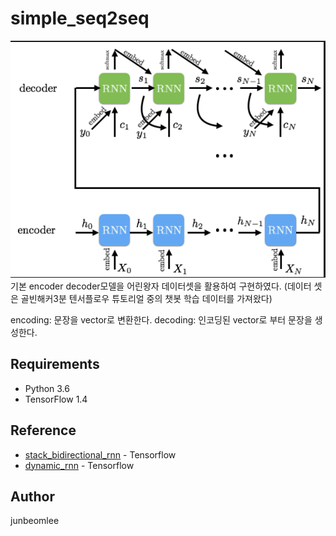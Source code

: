 # simple_seq2seq

![encoder_decoder](encoder_decoder_model.png)
기본 encoder decoder모델을 어린왕자 데이터셋을 활용하여 구현하였다. 
(데이터 셋은 골빈해커3분 텐서플로우 튜토리얼 중의 챗봇 학습 데이터를 가져왔다)

encoding: 문장을 vector로 변환한다.
decoding: 인코딩된 vector로 부터 문장을 생성한다.
## Requirements

- Python 3.6
- TensorFlow 1.4

## Reference

- [stack_bidirectional_rnn](https://www.tensorflow.org/api_docs/python/tf/contrib/rnn/stack_bidirectional_rnn) - Tensorflow
- [dynamic_rnn](https://www.tensorflow.org/versions/r1.3/api_docs/python/tf/nn/dynamic_rnn) - Tensorflow

## Author
junbeomlee
